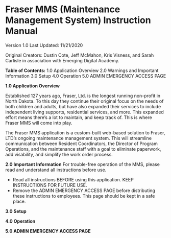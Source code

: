 # Fraser MMS (Maintenance Management System) Instruction Manual
Version 1.0
Last Updated: 11/21/2020

Original Creators: Dustin Cote, Jeff McMahon, Kris Visness, and Sarah Carlisle in association with Emerging Digital Academy. 

**Table of Contents:**
 1.0 Application Overview
 2.0 Warnings and Important Information
 3.0 Setup
 4.0 Operation
 5.0 ADMIN EMERGENCY ACCESS PAGE


**1.0 Application Overview**

Established 127 years ago, Fraser, Ltd. is the longest running non-profit in North Dakota.  To this day they continue their original focus on the needs of both children and adults, but have also expanded their services to include independent living supports, residential services, and more.  This expanded effort means there’s a lot to maintain, and keep track of.  This is where Fraser MMS will come into play.

The Fraser MMS application is a custom-built web-based solution to Fraser, LTD’s ongoing maintenance management system.  This will streamline communication between Resident Coordinators, the Director of Program Operations, and the maintenance staff with a goal to eliminate paperwork, add visability, and simplify the work order process.

**2.0 Important Information**
For trouble-free operation of the MMS, please read and understand all instructions before use.
 - Read all instructions BEFORE using this application. KEEP INSTRUCTIONS FOR FUTURE USE.
 - Remove the ADMIN EMERGENCY ACCESS PAGE before distributing these instructions to employees.  This page should be kept in a safe place.

**3.0 Setup**

**4.0 Operation**

**5.0 ADMIN EMERGENCY ACCESS PAGE**
